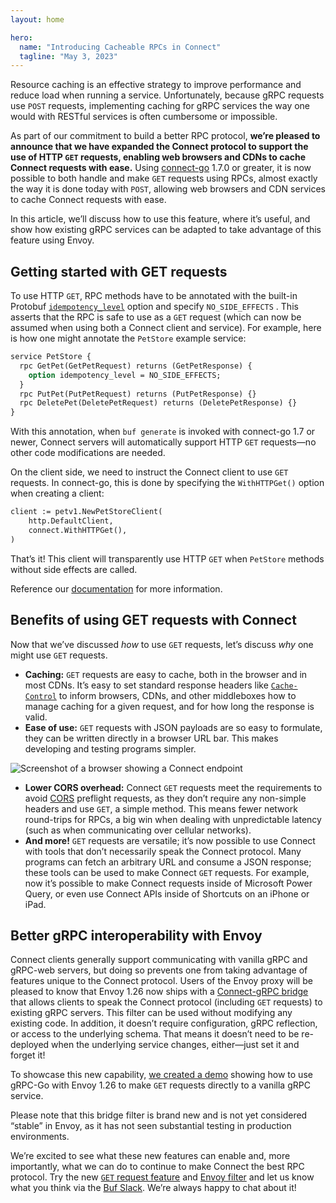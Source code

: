 ```yaml
---
layout: home

hero:
  name: "Introducing Cacheable RPCs in Connect"
  tagline: "May 3, 2023"
---
```


Resource caching is an effective strategy to improve performance and reduce load when running a service. Unfortunately, because gRPC requests use `POST` requests, implementing caching for gRPC services the way one would with RESTful services is often cumbersome or impossible.

As part of our commitment to build a better RPC protocol, **we’re pleased to announce that we have expanded the Connect protocol to support the use of HTTP `GET` requests, enabling web browsers and CDNs to cache Connect requests with ease.** Using [connect-go](https://github.com/connectrpc/connect-go) 1.7.0 or greater, it is now possible to both handle and make `GET` requests using RPCs, almost exactly the way it is done today with `POST`, allowing web browsers and CDN services to cache Connect requests with ease.

In this article, we’ll discuss how to use this feature, where it’s useful, and show how existing gRPC services can be adapted to take advantage of this feature using Envoy.

## Getting started with GET requests

To use HTTP `GET`, RPC methods have to be annotated with the built-in Protobuf [`idempotency_level`](https://github.com/protocolbuffers/protobuf/blob/e5679c01e8f47e8a5e7172444676bda1c2ada875/src/google/protobuf/descriptor.proto#L803) option and specify `NO_SIDE_EFFECTS` . This asserts that the RPC is safe to use as a `GET` request (which can now be assumed when using both a Connect client and service). For example, here is how one might annotate the `PetStore` example service:

```protobuf
service PetStore {
  rpc GetPet(GetPetRequest) returns (GetPetResponse) {
    option idempotency_level = NO_SIDE_EFFECTS;
  }
  rpc PutPet(PutPetRequest) returns (PutPetResponse) {}
  rpc DeletePet(DeletePetRequest) returns (DeletePetResponse) {}
}
```

With this annotation, when `buf generate` is invoked with connect-go 1.7 or newer, Connect servers will automatically support HTTP `GET` requests—no other code modifications are needed.

On the client side, we need to instruct the Connect client to use `GET` requests. In connect-go, this is done by specifying the `WithHTTPGet()` option when creating a client:

```protobuf
client := petv1.NewPetStoreClient(
    http.DefaultClient,
    connect.WithHTTPGet(),
)
```

That’s it! This client will transparently use HTTP `GET` when `PetStore` methods without side effects are called.

Reference our [documentation](https://connectrpc.com/docs/go/get-requests-and-caching) for more information.

## Benefits of using GET requests with Connect

Now that we’ve discussed _how_ to use `GET` requests, let’s discuss _why_ one might use `GET` requests.

- **Caching:** `GET` requests are easy to cache, both in the browser and in most CDNs. It’s easy to set standard response headers like [`Cache-Control`](https://developer.mozilla.org/en-US/docs/Web/HTTP/Headers/Cache-Control) to inform browsers, CDNs, and other middleboxes how to manage caching for a given request, and for how long the response is valid.
- **Ease of use:** `GET` requests with JSON payloads are so easy to formulate, they can be written directly in a browser URL bar. This makes developing and testing programs simpler.

![Screenshot of a browser showing a Connect endpoint](https://cdn.prod.website-files.com/6723e92f5d187330e4da8144/6747a3e74202f4330658eecf_browse-to-endpoint-Y7767U24.png)

- **Lower CORS overhead:** Connect `GET` requests meet the requirements to avoid [CORS](https://www.w3.org/TR/2020/SPSD-cors-20200602/) preflight requests, as they don’t require any non-simple headers and use `GET`, a simple method. This means fewer network round-trips for RPCs, a big win when dealing with unpredictable latency (such as when communicating over cellular networks).
- **And more!** `GET` requests are versatile; it’s now possible to use Connect with tools that don’t necessarily speak the Connect protocol. Many programs can fetch an arbitrary URL and consume a JSON response; these tools can be used to make Connect `GET` requests. For example, now it’s possible to make Connect requests inside of Microsoft Power Query, or even use Connect APIs inside of Shortcuts on an iPhone or iPad.

## Better gRPC interoperability with Envoy

Connect clients generally support communicating with vanilla gRPC and gRPC-web servers, but doing so prevents one from taking advantage of features unique to the Connect protocol. Users of the Envoy proxy will be pleased to know that Envoy 1.26 now ships with a [Connect-gRPC bridge](https://www.envoyproxy.io/docs/envoy/v1.26.0/configuration/http/http_filters/connect_grpc_bridge_filter#config-http-filters-connect-grpc-bridge) that allows clients to speak the Connect protocol (including `GET` requests) to existing gRPC servers. This filter can be used without modifying any existing code. In addition, it doesn’t require configuration, gRPC reflection, or access to the underlying schema. That means it doesn’t need to be re-deployed when the underlying service changes, either—just set it and forget it!

To showcase this new capability, [we created a demo](https://github.com/connectrpc/envoy-demo) showing how to use gRPC-Go with Envoy 1.26 to make `GET` requests directly to a vanilla gRPC service.

Please note that this bridge filter is brand new and is not yet considered “stable” in Envoy, as it has not seen substantial testing in production environments.

We’re excited to see what these new features can enable and, more importantly, what we can do to continue to make Connect the best RPC protocol. Try the new [`GET` request feature](https://connectrpc.com/docs/go/get-requests-and-caching) and [Envoy filter](https://www.envoyproxy.io/docs/envoy/v1.26.0/configuration/http/http_filters/connect_grpc_bridge_filter#config-http-filters-connect-grpc-bridge) and let us know what you think via the [Buf Slack](https://buf.build/b/slack/). We’re always happy to chat about it!

‍
